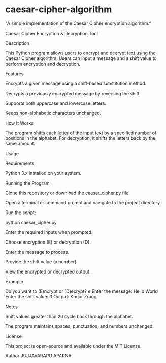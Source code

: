 # caesar-cipher-algorithm
 "A simple implementation of the Caesar Cipher encryption algorithm."

 Caesar Cipher Encryption & Decryption Tool

Description

This Python program allows users to encrypt and decrypt text using the Caesar Cipher algorithm. Users can input a message and a shift value to perform encryption and decryption.

Features

Encrypts a given message using a shift-based substitution method.

Decrypts a previously encrypted message by reversing the shift.

Supports both uppercase and lowercase letters.

Keeps non-alphabetic characters unchanged.

How It Works

The program shifts each letter of the input text by a specified number of positions in the alphabet. For decryption, it shifts the letters back by the same amount.

Usage

Requirements

Python 3.x installed on your system.

Running the Program

Clone this repository or download the caesar_cipher.py file.

Open a terminal or command prompt and navigate to the project directory.

Run the script:

python caesar_cipher.py

Enter the required inputs when prompted:

Choose encryption (E) or decryption (D).

Enter the message to process.

Provide the shift value (a number).

View the encrypted or decrypted output.

Example

Do you want to (E)ncrypt or (D)ecrypt? e
Enter the message: Hello World
Enter the shift value: 3
Output: Khoor Zruog

Notes

Shift values greater than 26 cycle back through the alphabet.

The program maintains spaces, punctuation, and numbers unchanged.

License

This project is open-source and available under the MIT License.

Author
JUJJAVARAPU APARNA



